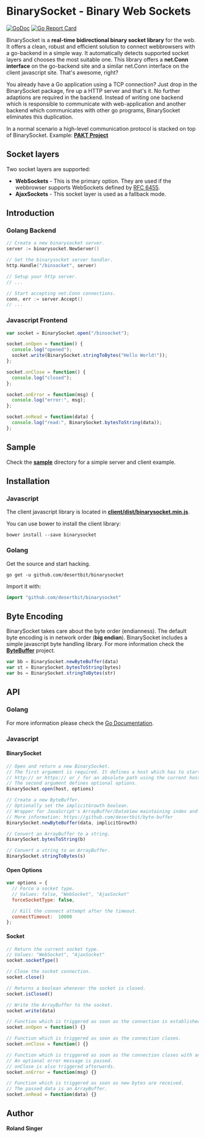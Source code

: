 # BinarySocket - Binary Web Sockets

[![GoDoc](https://godoc.org/github.com/desertbit/binarysocket?status.svg)](https://godoc.org/github.com/desertbit/binarysocket)
[![Go Report Card](https://goreportcard.com/badge/github.com/desertbit/binarysocket)](https://goreportcard.com/report/github.com/desertbit/binarysocket)

BinarySocket is a **real-time bidirectional binary socket library** for the web. It offers a clean, robust and efficient solution to connect webbrowsers with a go-backend in a simple way. It automatically detects supported socket layers and chooses the most suitable one. This library offers a **net.Conn interface** on the go-backend site and a similar net.Conn interface on the client javascript site. That's awesome, right?

You already have a Go application using a TCP connection? Just drop in the BinarySocket package, fire up a HTTP server and that's it. No further adaptions are required in the backend. Instead of writing one backend which is responsible to communicate with web-application and another backend which communicates with other go programs, BinarySocket eliminates this duplication.

In a normal scenario a high-level communication protocol is stacked on top of BinarySocket.
Example: **[PAKT Project](https://github.com/desertbit/binarysocket)**


## Socket layers

Two socket layers are supported:

- **WebSockets** - This is the primary option. They are used if the webbrowser supports WebSockets defined by [RFC 6455](https://tools.ietf.org/html/rfc6455).
- **AjaxSockets** - This socket layer is used as a fallback mode.

## Introduction

### Golang Backend

```go
// Create a new binarysocket server.
server := binarysocket.NewServer()

// Set the binarysocket server handler.
http.Handle("/binsocket", server)

// Setup your http server.
// ...

// Start accepting net.Conn connections.
conn, err := server.Accept()
// ...
```

### Javascript Frontend

```js
var socket = BinarySocket.open("/binsocket");

socket.onOpen = function() {
  console.log("opened");
  socket.write(BinarySocket.stringToBytes("Hello World!"));
};

socket.onClose = function() {
  console.log("closed");
};

socket.onError = function(msg) {
  console.log("error:", msg);
};

socket.onRead = function(data) {
  console.log("read:", BinarySocket.bytesToString(data));
};
```

## Sample

Check the **[sample](sample)** directory for a simple server and client example.


## Installation

### Javascript

The client javascript library is located in **[client/dist/binarysocket.min.js](client/dist/binarysocket.min.js)**.

You can use bower to install the client library:

`bower install --save binarysocket`

### Golang

Get the source and start hacking.

`go get -u github.com/desertbit/binarysocket`

Import it with:

```go
import "github.com/desertbit/binarysocket"
```


## Byte Encoding

BinarySocket takes care about the byte order (endianness).
The default byte encoding is in network order (**big endian**).
BinarySocket includes a simple javascript byte handling library.
For more information check the **[ByteBuffer](https://github.com/desertbit/byte-buffer)** project.

```js
var bb = BinarySocket.newByteBuffer(data)
var st = BinarySocket.bytesToString(bytes)
var bs = BinarySocket.stringToBytes(str)
```


## API

### Golang

For more information please check the [Go Documentation](https://godoc.org/github.com/desertbit/binarysocket).

### Javascript

#### BinarySocket

```js
// Open and return a new BinarySocket.
// The first argument is required. It defines a host which has to start with
// http:// or https:// or / for an absolute path using the current host.
// The second argument defines optional options.
BinarySocket.open(host, options)

// Create a new ByteBuffer.
// Optionally set the implicitGrowth boolean.
// Wrapper for JavaScript's ArrayBuffer/DataView maintaining index and default endianness.
// More information: https://github.com/desertbit/byte-buffer
BinarySocket.newByteBuffer(data, implicitGrowth)

// Convert an ArrayBuffer to a string.
BinarySocket.bytesToString(b)

// Convert a string to an ArrayBuffer.
BinarySocket.stringToBytes(s)
```

#### Open Options

```js
var options = {
  // Force a socket type.
  // Values: false, "WebSocket", "AjaxSocket"
  forceSocketType: false,

  // Kill the connect attempt after the timeout.
  connectTimeout:  10000
};
```

#### Socket

```js
// Return the current socket type.
// Values: "WebSocket", "AjaxSocket"
socket.socketType()

// Close the socket connection.
socket.close()

// Returns a boolean whenever the socket is closed.
socket.isClosed()

// Write the ArrayBuffer to the socket.
socket.write(data)

// Function which is triggered as soon as the connection is established.
socket.onOpen = function() {}

// Function which is triggered as soon as the connection closes.
socket.onClose = function() {}

// Function which is triggered as soon as the connection closes with an error.
// An optional error message is passed.
// onClose is also triggered afterwards.
socket.onError = function(msg) {}

// Function which is triggered as soon as new bytes are received.
// The passed data is an ArrayBuffer.
socket.onRead = function(data) {}
```


## Author

**Roland Singer**
